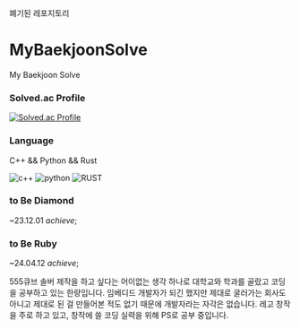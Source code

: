 폐기된 레포지토리

# MyBaekjoonSolve
My Baekjoon Solve

### Solved.ac Profile
[![Solved.ac Profile](http://mazassumnida.wtf/api/v2/generate_badge?boj=redcube231)](https://solved.ac/redcube231/)

### Language

C++ && Python && Rust

![c++](https://img.shields.io/badge/C++-CA0059.svg?&style=for-the-badge&logo=Cplusplus&logoColor=white)
![python](https://img.shields.io/badge/Python-3776AB.svg?&style=for-the-badge&logo=Python&logoColor=white)
![RUST](https://img.shields.io/badge/RUST-DDA381.svg?&style=for-the-badge&logo=RUST&logoColor=white)
<!-- ![ROS](https://img.shields.io/badge/ROS-22314E.svg?&style=for-the-badge&logo=ros&logoColor=white) -->

### to Be Diamond
~23.12.01 *achieve*;

### to Be Ruby
~24.04.12 *achieve*;

555큐브 솔버 제작을 하고 싶다는 어이없는 생각 하나로 대학교와 학과를 골랐고 코딩을 공부하고 있는 한량입니다.
임베디드 개발자가 되긴 했지만 제대로 굴러가는 회사도 아니고 제대로 된 걸 만들어본 적도 없기 때문에 개발자라는 자각은 없습니다.
레고 창작을 주로 하고 있고, 창작에 쓸 코딩 실력을 위해 PS로 공부 중입니다.
